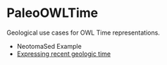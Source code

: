 # PaleoOWLTime
Geological use cases for OWL Time representations.

- NeotomaSed Example
- [Expressing recent geologic time](LinkedEarthExample/time_units)
